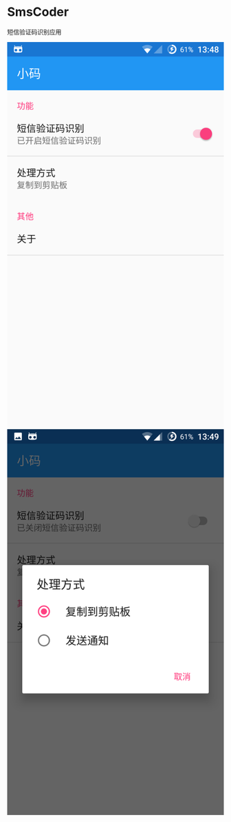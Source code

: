 # SmsCoder
短信验证码识别应用

![img1](https://github.com/liancanxiong/SmsCoder/blob/master/screenshot/img1.png)
![img2](https://github.com/liancanxiong/SmsCoder/blob/master/screenshot/img2.png)